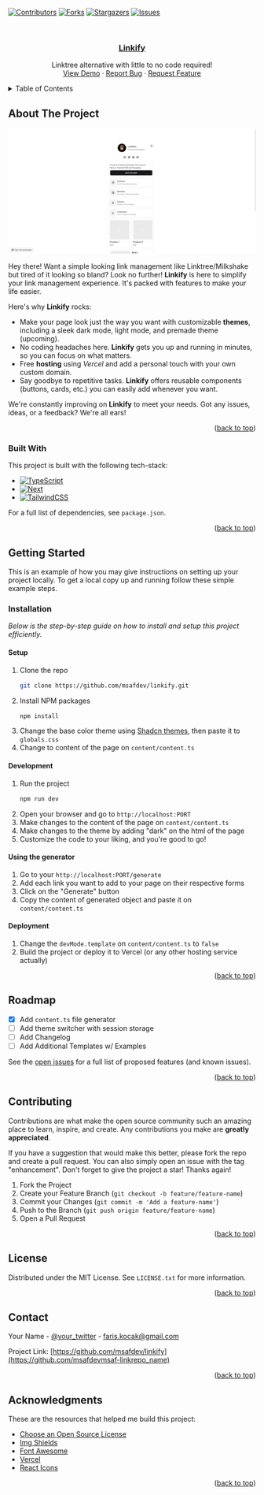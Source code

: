 <!-- Improved compatibility of back to top link: See: https://github.com/msafdev/linkify/pull/73 -->
<a name="readme-top"></a>
<!--
*** Thanks for checking out the Best-README-Template. If you have a suggestion
*** that would make this better, please fork the repo and create a pull request
*** or simply open an issue with the tag "enhancement".
*** Don't forget to give the project a star!
*** Thanks again! Now go create something AMAZING! :D
-->



<!-- PROJECT SHIELDS -->
<!--
*** I'm using markdown "reference style" links for readability.
*** Reference links are enclosed in brackets [ ] instead of parentheses ( ).
*** See the bottom of this document for the declaration of the reference variables
*** for contributors-url, forks-url, etc. This is an optional, concise syntax you may use.
*** https://www.markdownguide.org/basic-syntax/#reference-style-links
-->

[![Contributors][contributors-shield]][contributors-url]
[![Forks][forks-shield]][forks-url]
[![Stargazers][stars-shield]][stars-url]
[![Issues][issues-shield]][issues-url]

<!-- PROJECT LOGO -->
<br />
<div align="center">
  <a href="https://github.com/msafdev/linkify">
    <h3 align="center">Linkify</h3>
  </a>



  <p align="center">
    Linktree alternative with little to no code required!
    <br />
    <a href="https://linkify-template.vercel.app">View Demo</a>
    ·
    <a href="https://github.com/msafdev/linkify/issues/new?labels=bug&template=bug-report---.md">Report Bug</a>
    ·
    <a href="https://github.com/msafdev/linkify/issues/new?labels=enhancement&template=feature-request---.md">Request Feature</a>
  </p>
</div>



<!-- TABLE OF CONTENTS -->
<details>
  <summary>Table of Contents</summary>
  <ol>
    <li>
      <a href="#about-the-project">About The Project</a>
      <ul>
        <li><a href="#built-with">Built With</a></li>
      </ul>
    </li>
    <li>
      <a href="#getting-started">Getting Started</a>
      <ul>
        <li><a href="#installation">Installation</a></li>
      </ul>
    </li>
    <li><a href="#usage">Usage</a></li>
    <li><a href="#roadmap">Roadmap</a></li>
    <li><a href="#contributing">Contributing</a></li>
    <li><a href="#license">License</a></li>
    <li><a href="#contact">Contact</a></li>
    <li><a href="#acknowledgments">Acknowledgments</a></li>
  </ol>
</details>



<!-- ABOUT THE PROJECT -->
## About The Project

[![Product Name Screen Shot][product-screenshot]](https://example.com)

Hey there! Want a simple looking link management like Linktree/Milkshake but tired of it looking so bland? Look no further! **Linkify** is here to simplify your link management experience. It's packed with features to make your life easier.

Here's why **Linkify** rocks:

* Make your page look just the way you want with customizable **themes**, including a sleek dark mode, light mode, and premade theme (upcoming).
* No coding headaches here. **Linkify** gets you up and running in minutes, so you can focus on what matters. 
* Free **hosting** using *Vercel* and add a personal touch with your own custom domain.
* Say goodbye to repetitive tasks. **Linkify** offers reusable components (buttons, cards, etc.) you can easily add whenever you want.

We're constantly improving on **Linkify** to meet your needs. Got any issues, ideas, or a feedback? We're all ears!

<p align="right">(<a href="#readme-top">back to top</a>)</p>



### Built With

This project is built with the following tech-stack:

* [![TypeScript][TypeScript]][TypeScript-url]
* [![Next][Next.js]][Next-url]
* [![TailwindCSS][Tailwind.com]][Tailwind-url]

For a full list of dependencies, see `package.json`.

<p align="right">(<a href="#readme-top">back to top</a>)</p>



<!-- GETTING STARTED -->
## Getting Started

This is an example of how you may give instructions on setting up your project locally.
To get a local copy up and running follow these simple example steps.

### Installation

_Below is the step-by-step guide on how to install and setup this project efficiently._

#### Setup

1. Clone the repo
   ```sh
   git clone https://github.com/msafdev/linkify.git
   ```
2. Install NPM packages
   ```sh
   npm install
   ```
3. Change the base color theme using [Shadcn themes](https://ui.shadcn.com/themes), then paste it to `globals.css`
4. Change to content of the page on `content/content.ts`

#### Development

1. Run the project
   ```sh
   npm run dev
   ```
2. Open your browser and go to `http://localhost:PORT`
3. Make changes to the content of the page on `content/content.ts`
4. Make changes to the theme by adding "dark" on the html of the page
5. Customize the code to your liking, and you're good to go!
   
#### Using the generator

1. Go to your `http://localhost:PORT/generate`
2. Add each link you want to add to your page on their respective forms
3. Click on the "Generate" button
4. Copy the content of generated object and paste it on `content/content.ts`
   
#### Deployment

1. Change the `devMode.template` on `content/content.ts` to `false`
2. Build the project or deploy it to Vercel (or any other hosting service actually)

<p align="right">(<a href="#readme-top">back to top</a>)</p>



<!-- ROADMAP -->
## Roadmap

- [x] Add `content.ts` file generator
- [ ] Add theme switcher with session storage
- [ ] Add Changelog
- [ ] Add Additional Templates w/ Examples

See the [open issues](https://github.com/msafdev/linkify/issues) for a full list of proposed features (and known issues).

<p align="right">(<a href="#readme-top">back to top</a>)</p>



<!-- CONTRIBUTING -->
## Contributing

Contributions are what make the open source community such an amazing place to learn, inspire, and create. Any contributions you make are **greatly appreciated**.

If you have a suggestion that would make this better, please fork the repo and create a pull request. You can also simply open an issue with the tag "enhancement".
Don't forget to give the project a star! Thanks again!

1. Fork the Project
2. Create your Feature Branch (`git checkout -b feature/feature-name`)
3. Commit your Changes (`git commit -m 'Add a feature-name'`)
4. Push to the Branch (`git push origin feature/feature-name`)
5. Open a Pull Request

<p align="right">(<a href="#readme-top">back to top</a>)</p>



<!-- LICENSE -->
## License

Distributed under the MIT License. See `LICENSE.txt` for more information.

<p align="right">(<a href="#readme-top">back to top</a>)</p>



<!-- CONTACT -->
## Contact

Your Name - [@your_twitter](https://twitter.com/sal_moon) - faris.kocak@gmail.com

Project Link: [https://github.com/msafdev/linkify](https://github.com/msafdevmsaf-linkrepo_name)

<p align="right">(<a href="#readme-top">back to top</a>)</p>



<!-- ACKNOWLEDGMENTS -->
## Acknowledgments

These are the resources that helped me build this project:

* [Choose an Open Source License](https://choosealicense.com)
* [Img Shields](https://shields.io)
* [Font Awesome](https://fontawesome.com)
* [Vercel](https://vercel.com)
* [React Icons](https://react-icons.github.io/react-icons/search)

<p align="right">(<a href="#readme-top">back to top</a>)</p>



<!-- MARKDOWN LINKS & IMAGES -->
<!-- https://www.markdownguide.org/basic-syntax/#reference-style-links -->
[contributors-shield]: https://img.shields.io/github/contributors/msafdev/linkify.svg?style=for-the-badge
[contributors-url]: https://github.com/msafdev/linkify/graphs/contributors
[forks-shield]: https://img.shields.io/github/forks/msafdev/linkify.svg?style=for-the-badge
[forks-url]: https://github.com/msafdev/linkify/network/members
[stars-shield]: https://img.shields.io/github/stars/msafdev/linkify.svg?style=for-the-badge
[stars-url]: https://github.com/msafdev/linkify/stargazers
[issues-shield]: https://img.shields.io/github/issues/msafdev/linkify.svg?style=for-the-badge
[issues-url]: https://github.com/msafdev/linkify/issues
[license-shield]: https://img.shields.io/github/license/msafdev/linkify.svg?style=for-the-badge
[license-url]: https://github.com/msafdev/linkify/blob/main/LICENSE.txt
[linkedin-shield]: https://img.shields.io/badge/-LinkedIn-black.svg?style=for-the-badge&logo=linkedin&colorB=555
[linkedin-url]: https://linkedin.com/in/muhammadsalmoon
[product-screenshot]: public/screenshot.png
[Next.js]: https://img.shields.io/badge/next.js-000000?style=for-the-badge&logo=nextdotjs&logoColor=white
[Next-url]: https://nextjs.org/
[Tailwind.com]: https://img.shields.io/badge/Tailwind-0769AD?style=for-the-badge&logo=tailwindcss&logoColor=white
[Tailwind-url]: https://tailwindcss.com 
[TypeScript]: https://img.shields.io/badge/TypeScript-007ACC?style=for-the-badge&logo=typescript&logoColor=white
[TypeScript-url]: https://www.typescriptlang.org/
